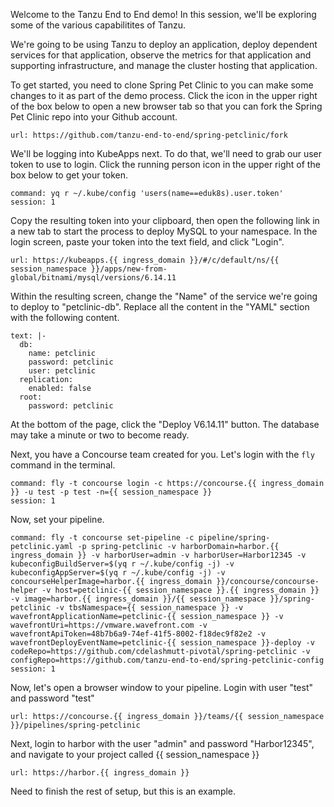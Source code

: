 Welcome to the Tanzu End to End demo!  In this session, we'll be exploring some of the various capabilitites of Tanzu.

We're going to be using Tanzu to deploy an application, deploy dependent services for that application, observe the metrics for that application and supporting infrastructure, and manage the cluster hosting that application.

To get started, you need to clone Spring Pet Clinic to you can make some changes to it as part of the demo process.  Click the icon in the upper right of the box below to open a new browser tab so that you can fork the Spring Pet Clinic repo into your Github account.
```dashboard:open-url
url: https://github.com/tanzu-end-to-end/spring-petclinic/fork
```

We'll be logging into KubeApps next.  To do that, we'll need to grab our user token to use to login.  Click the running person icon in the upper right of the box below to get your token.
```terminal:execute
command: yq r ~/.kube/config 'users(name==eduk8s).user.token'
session: 1
```

Copy the resulting token into your clipboard, then open the following link in a new tab to start the process to deploy MySQL to your namespace. In the login screen, paste your token into the text field, and click "Login".  
```dashboard:open-url
url: https://kubeapps.{{ ingress_domain }}/#/c/default/ns/{{ session_namespace }}/apps/new-from-global/bitnami/mysql/versions/6.14.11
```

Within the resulting screen, change the "Name" of the service we're going to deploy to "petclinic-db".  Replace all the content in the "YAML" section with the following content.
```workshop:copy
text: |-
  db:
    name: petclinic
    password: petclinic
    user: petclinic
  replication:
    enabled: false
  root:
    password: petclinic
```
At the bottom of the page, click the "Deploy V6.14.11" button.  The database may take a minute or two to become ready.  

Next, you have a Concourse team created for you.  Let's login with the `fly` command in the terminal.
```terminal:execute
command: fly -t concourse login -c https://concourse.{{ ingress_domain }} -u test -p test -n={{ session_namespace }}
session: 1
```
Now, set your pipeline.
```terminal:execute
command: fly -t concourse set-pipeline -c pipeline/spring-petclinic.yaml -p spring-petclinic -v harborDomain=harbor.{{ ingress_domain }} -v harborUser=admin -v harborUser=Harbor12345 -v kubeconfigBuildServer=$(yq r ~/.kube/config -j) -v kubeconfigAppServer=$(yq r ~/.kube/config -j) -v concourseHelperImage=harbor.{{ ingress_domain }}/concourse/concourse-helper -v host=petclinic-{{ session_namespace }}.{{ ingress_domain }} -v image=harbor.{{ ingress_domain }}/{{ session_namespace }}/spring-petclinic -v tbsNamespace={{ session_namespace }} -v wavefrontApplicationName=petclinic-{{ session_namespace }} -v wavefrontUri=https://vmware.wavefront.com -v wavefrontApiToken=48b7b6a9-74ef-41f5-8002-f18dec9f82e2 -v wavefrontDeployEventName=petclinic-{{ session_namespace }}-deploy -v codeRepo=https://github.com/cdelashmutt-pivotal/spring-petclinic -v configRepo=https://github.com/tanzu-end-to-end/spring-petclinic-config
session: 1
```

Now, let's open a browser window to your pipeline.  Login with user "test" and password "test"
```dashboard:open-url
url: https://concourse.{{ ingress_domain }}/teams/{{ session_namespace }}/pipelines/spring-petclinic
```

Next, login to harbor with the user "admin" and password "Harbor12345", and navigate to your project called {{ session_namespace }}
```dashboard:open-url
url: https://harbor.{{ ingress_domain }}
```

Need to finish the rest of setup, but this is an example.
